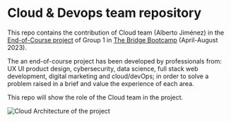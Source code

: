 # Cloud & Devops team repository

This repo contains the contribution of Cloud team (Alberto Jiménez) in the [End-of-Course project](https://github.com/desafioteam1) of Group 1 in [The Bridge Bootcamp](https://www.thebridge.tech/?utm_medium=ppc&utm_source=adwords&utm_campaign=GA_The+Bridge_Marca&utm_term=the%20bridge%20digital%20talent%20accelerator&hsa_kw=the%20bridge%20digital%20talent%20accelerator&hsa_net=adwords&hsa_ver=3&hsa_cam=6496961935&hsa_ad=549241137266&hsa_acc=1272778203&hsa_src=g&hsa_grp=82036397030&hsa_mt=e&hsa_tgt=kwd-871631829007&gclid=CjwKCAjw38SoBhB6EiwA8EQVLunbzVugN_VHOL1Njxdi6G6iMTx0ddCNkAFqmIgM6EGE1OdYzObFlxoCzIcQAvD_BwE) (April-August 2023).

The an end-of-course project has been developed by professionals from: UX UI product design, cybersecurity, data science, full stack web development, digital marketing and cloud/devOps; in order to solve a problem raised in a brief and value the experience of each area.

This repo will show the role of the Cloud team in the project.

![Cloud Architecture of the project]([https://app.diagrams.net/#G1REmLYdWhTWvaydJ2eIqPqU2bkFHHyKMZ](https://drive.google.com/file/d/1REmLYdWhTWvaydJ2eIqPqU2bkFHHyKMZ/view)https://drive.google.com/file/d/1REmLYdWhTWvaydJ2eIqPqU2bkFHHyKMZ/view)
